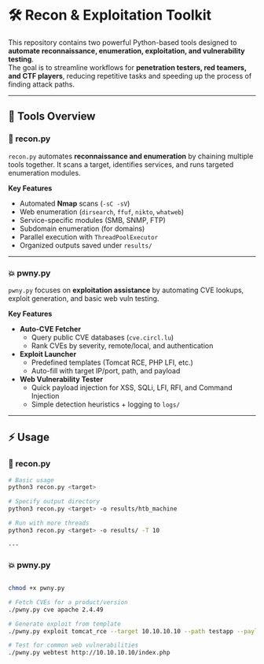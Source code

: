 # 🛠️ Recon & Exploitation Toolkit

This repository contains two powerful Python-based tools designed to **automate reconnaissance, enumeration, exploitation, and vulnerability testing**.  
The goal is to streamline workflows for **penetration testers, red teamers, and CTF players**, reducing repetitive tasks and speeding up the process of finding attack paths.

---

## 📌 Tools Overview

### 🔎 recon.py
`recon.py` automates **reconnaissance and enumeration** by chaining multiple tools together. It scans a target, identifies services, and runs targeted enumeration modules.  

**Key Features**
- Automated **Nmap** scans (`-sC -sV`)  
- Web enumeration (`dirsearch`, `ffuf`, `nikto`, `whatweb`)  
- Service-specific modules (SMB, SNMP, FTP)  
- Subdomain enumeration (for domains)  
- Parallel execution with `ThreadPoolExecutor`  
- Organized outputs saved under `results/`  

---

### 💥 pwny.py
`pwny.py` focuses on **exploitation assistance** by automating CVE lookups, exploit generation, and basic web vuln testing.  

**Key Features**
- **Auto-CVE Fetcher**  
  - Query public CVE databases (`cve.circl.lu`)  
  - Rank CVEs by severity, remote/local, and authentication  
- **Exploit Launcher**  
  - Predefined templates (Tomcat RCE, PHP LFI, etc.)  
  - Auto-fill with target IP/port, path, and payload  
- **Web Vulnerability Tester**  
  - Quick payload injection for XSS, SQLi, LFI, RFI, and Command Injection  
  - Simple detection heuristics + logging to `logs/`  

---

## ⚡ Usage

### 🔎 recon.py
```bash
# Basic usage
python3 recon.py <target>

# Specify output directory
python3 recon.py <target> -o results/htb_machine

# Run with more threads
python3 recon.py <target> -o results/ -T 10

---
```

### 💥 pwny.py
```bash

chmod +x pwny.py

# Fetch CVEs for a product/version
./pwny.py cve apache 2.4.49

# Generate exploit from template
./pwny.py exploit tomcat_rce --target 10.10.10.10 --path testapp --payload "<% out.println('pwned'); %>"

# Test for common web vulnerabilities
./pwny.py webtest http://10.10.10.10/index.php